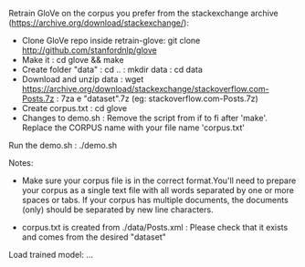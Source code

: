 Retrain GloVe on the corpus you prefer from the stackexchange archive (https://archive.org/download/stackexchange/):

- Clone GloVe repo inside retrain-glove: git clone http://github.com/stanfordnlp/glove
- Make it                              : cd glove && make
- Create folder "data"                 : cd ..
                                       : mkdir data
                                       : cd data
- Download and unzip data              : wget https://archive.org/download/stackexchange/stackoverflow.com-Posts.7z
                                       : 7za e "dataset".7z (eg: stackoverflow.com-Posts.7z)
- Create corpus.txt                    : cd glove
- Changes to demo.sh                   : Remove the script from if to fi after 'make'. Replace the CORPUS name with your file name 'corpus.txt' 

Run the demo.sh                        : ./demo.sh

Notes:
- Make sure your corpus file is in the correct format.You'll need to prepare your corpus as a single text file with all words separated by   one or more spaces or tabs. If your corpus has multiple documents, the documents (only) should be separated by new line characters.

- corpus.txt is created from ./data/Posts.xml : Please check that it exists and comes from the desired "dataset"

Load trained model:
...
